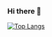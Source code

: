 ### Hi there 👋


[![Top Langs](https://github-readme-stats.vercel.app/api/top-langs/?username=dumendonca&layout=compact)](https://github.com/anuraghazra/github-readme-stats)
<!--
**DuMendonca/DuMendonca** is a ✨ _special_ ✨ repository because its `README.md` (this file) appears on your GitHub profile.

Here are some ideas to get you started:

- 🔭 I’m currently working on ...
- 🌱 I’m currently learning ...
- 👯 I’m looking to collaborate on ...
- 🤔 I’m looking for help with ...
- 💬 Ask me about ...
- 📫 How to reach me: ...
- 😄 Pronouns: ...
- ⚡ Fun fact: ...
-->
